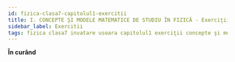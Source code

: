 ```yaml
---
id: fizica-clasa7-capitolul1-exercitii
title: I. CONCEPTE ŞI MODELE MATEMATICE DE STUDIU ÎN FIZICĂ - Exerciţii
sidebar_label: Exercitii
tags: fizica clasa7 invatare usoara capitolul1 exerciţii concepte şi modele matematice de studiu în fizică
---
```


**În curând**